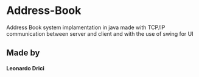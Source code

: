# Address-Book
 Address Book system implamentation in java made with TCP/IP communication between server and client and with the use of swing for UI

## Made by
#### Leonardo Drici
